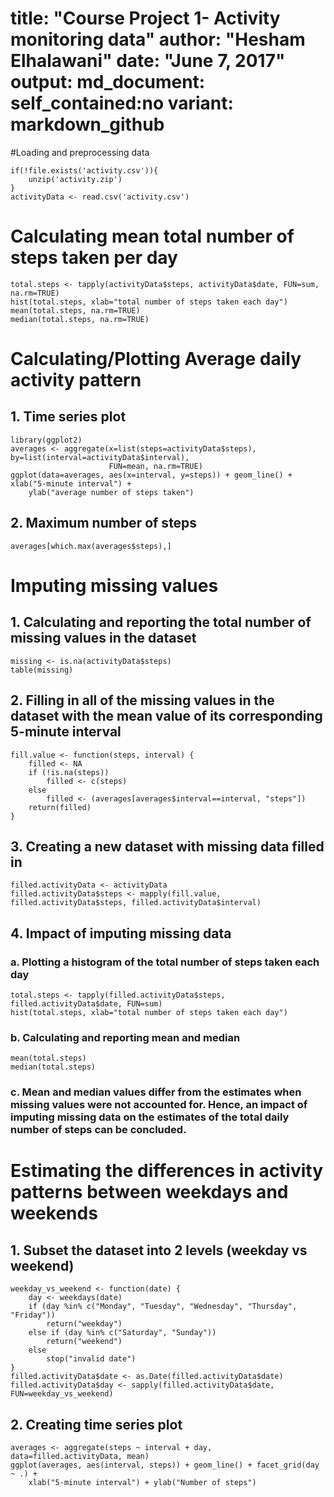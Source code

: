 
title: "Course Project 1- Activity monitoring data"
author: "Hesham Elhalawani"
date: "June 7, 2017"
output: md_document:
self_contained:no
variant: markdown_github
===================================

#Loading and preprocessing data


```{r, echo = TRUE}
if(!file.exists('activity.csv')){
    unzip('activity.zip')
}
activityData <- read.csv('activity.csv')
```

# Calculating mean total number of steps taken per day

```{r, echo = TRUE}
total.steps <- tapply(activityData$steps, activityData$date, FUN=sum, na.rm=TRUE)
hist(total.steps, xlab="total number of steps taken each day")
mean(total.steps, na.rm=TRUE)
median(total.steps, na.rm=TRUE)
```


# Calculating/Plotting Average daily activity pattern

## 1. Time series plot

```{r, echo = TRUE}
library(ggplot2)
averages <- aggregate(x=list(steps=activityData$steps), by=list(interval=activityData$interval),
                      FUN=mean, na.rm=TRUE)
ggplot(data=averages, aes(x=interval, y=steps)) + geom_line() + xlab("5-minute interval") +
    ylab("average number of steps taken")
```

## 2. Maximum number of steps

```{r, echo = TRUE}
averages[which.max(averages$steps),]
```


# Imputing missing values

## 1. Calculating and reporting the total number of missing values in the dataset

```{r, echo = TRUE}
missing <- is.na(activityData$steps)
table(missing)
```

## 2. Filling in all of the missing values in the dataset with the mean value of its corresponding 5-minute interval

```{r, echo = TRUE}
fill.value <- function(steps, interval) {
    filled <- NA
    if (!is.na(steps))
        filled <- c(steps)
    else
        filled <- (averages[averages$interval==interval, "steps"])
    return(filled)
}
```

## 3. Creating a new dataset with missing data filled in

```{r, echo = TRUE}
filled.activityData <- activityData
filled.activityData$steps <- mapply(fill.value, filled.activityData$steps, filled.activityData$interval)
```

## 4. Impact of imputing missing data

### a. Plotting a histogram of the total number of steps taken each day

```{r, echo = TRUE}
total.steps <- tapply(filled.activityData$steps, filled.activityData$date, FUN=sum)
hist(total.steps, xlab="total number of steps taken each day")
```

### b. Calculating and reporting mean and median
```{r, echo = TRUE}
mean(total.steps)
median(total.steps)
```

### c. Mean and median values differ from the estimates when missing values were not accounted for. Hence, an impact of imputing missing data on the estimates of the total daily number of steps can be concluded.

# Estimating the differences in activity patterns between weekdays and weekends

## 1. Subset the dataset into 2 levels (weekday vs weekend)

```{r, echo = TRUE}
weekday_vs_weekend <- function(date) {
    day <- weekdays(date)
    if (day %in% c("Monday", "Tuesday", "Wednesday", "Thursday", "Friday"))
        return("weekday")
    else if (day %in% c("Saturday", "Sunday"))
        return("weekend")
    else
        stop("invalid date")
}
filled.activityData$date <- as.Date(filled.activityData$date)
filled.activityData$day <- sapply(filled.activityData$date, FUN=weekday_vs_weekend)
```

## 2. Creating time series plot

```{r, echo = TRUE}
averages <- aggregate(steps ~ interval + day, data=filled.activityData, mean)
ggplot(averages, aes(interval, steps)) + geom_line() + facet_grid(day ~ .) +
    xlab("5-minute interval") + ylab("Number of steps")
```



